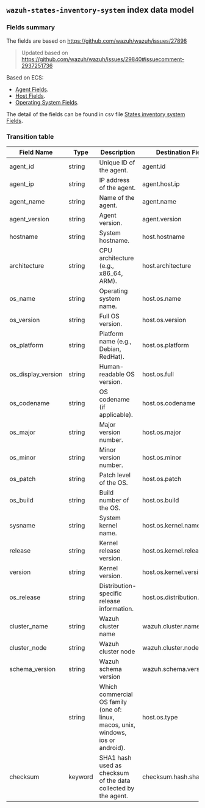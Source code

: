 ## `wazuh-states-inventory-system` index data model

### Fields summary

The fields are based on https://github.com/wazuh/wazuh/issues/27898

> Updated based on https://github.com/wazuh/wazuh/issues/29840#issuecomment-2937251736


Based on ECS:

- [Agent Fields](https://www.elastic.co/guide/en/ecs/current/ecs-agent.html).
- [Host Fields](https://www.elastic.co/guide/en/ecs/current/ecs-host.html).
- [Operating System Fields](https://www.elastic.co/guide/en/ecs/current/ecs-os.html).

The detail of the fields can be found in csv file [States inventory system Fields](fields.csv).

### Transition table

| Field Name         | Type    | Description                                                                       | Destination Field            | Custom |
|--------------------|---------|-----------------------------------------------------------------------------------|------------------------------|--------|
| agent_id           | string  | Unique ID of the agent.                                                           | agent.id                     | FALSE  |
| agent_ip           | string  | IP address of the agent.                                                          | agent.host.ip                | TRUE   |
| agent_name         | string  | Name of the agent.                                                                | agent.name                   | FALSE  |
| agent_version      | string  | Agent version.                                                                    | agent.version                | FALSE  |
| hostname           | string  | System hostname.                                                                  | host.hostname                | FALSE  |
| architecture       | string  | CPU architecture (e.g., x86_64, ARM).                                             | host.architecture            | FALSE  |
| os_name            | string  | Operating system name.                                                            | host.os.name                 | FALSE  |
| os_version         | string  | Full OS version.                                                                  | host.os.version              | FALSE  |
| os_platform        | string  | Platform name (e.g., Debian, RedHat).                                             | host.os.platform             | FALSE  |
| os_display_version | string  | Human-readable OS version.                                                        | host.os.full                 | FALSE  |
| os_codename        | string  | OS codename (if applicable).                                                      | host.os.codename             | TRUE   |
| os_major           | string  | Major version number.                                                             | host.os.major                | TRUE   |
| os_minor           | string  | Minor version number.                                                             | host.os.minor                | TRUE   |
| os_patch           | string  | Patch level of the OS.                                                            | host.os.patch                | TRUE   |
| os_build           | string  | Build number of the OS.                                                           | host.os.build                | TRUE   |
| sysname            | string  | System kernel name.                                                               | host.os.kernel.name          | TRUE   |
| release            | string  | Kernel release version.                                                           | host.os.kernel.release       | TRUE   |
| version            | string  | Kernel version.                                                                   | host.os.kernel.version       | TRUE   |
| os_release         | string  | Distribution-specific release information.                                        | host.os.distribution.release | TRUE   |
| cluster_name       | string  | Wazuh cluster name                                                                | wazuh.cluster.name           | TRUE   |
| cluster_node       | string  | Wazuh cluster node                                                                | wazuh.cluster.node           | TRUE   |
| schema_version     | string  | Wazuh schema version                                                              | wazuh.schema.version         | TRUE   |
|                    | string  | Which commercial OS family (one of: linux, macos, unix, windows, ios or android). | host.os.type                 | FALSE  |
| checksum           | keyword | SHA1 hash used as checksum of the data collected by the agent.                    | checksum.hash.sha1           | TRUE   |

